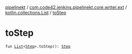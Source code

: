 [pipelinekt](../../index.md) / [com.code42.jenkins.pipelinekt.core.writer.ext](../index.md) / [kotlin.collections.List](index.md) / [toStep](./to-step.md)

# toStep

`fun `[`List`](https://kotlinlang.org/api/latest/jvm/stdlib/kotlin.collections/-list/index.html)`<`[`Step`](../../com.code42.jenkins.pipelinekt.core.step/-step/index.md)`>.toStep(): `[`Step`](../../com.code42.jenkins.pipelinekt.core.step/-step/index.md)